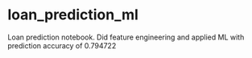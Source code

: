 # loan_prediction_ml

Loan prediction notebook. Did feature engineering and applied ML with prediction accuracy of 0.794722
